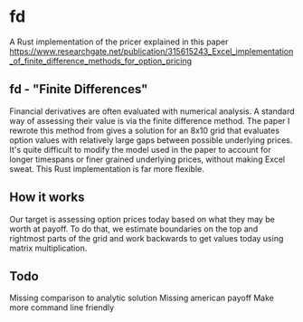 # fd
A Rust implementation of the pricer explained in this paper https://www.researchgate.net/publication/315615243_Excel_implementation_of_finite_difference_methods_for_option_pricing


## fd - "Finite Differences"
Financial derivatives are often evaluated with numerical analysis. A standard way of assessing their value is via the finite difference method. The paper I rewrote this method from gives a solution for an 8x10 grid that evaluates option values with relatively large gaps between possible underlying prices. It's quite difficult to modify the model used in the paper to account for longer timespans or finer grained underlying prices, without making Excel sweat. This Rust implementation is far more flexible.

## How it works
Our target is assessing option prices today based on what they may be worth at payoff. To do that, we estimate boundaries on the top and rightmost parts of the grid and work backwards to get values today using matrix multiplication.

## Todo
Missing comparison to analytic solution
Missing american payoff
Make more command line friendly
